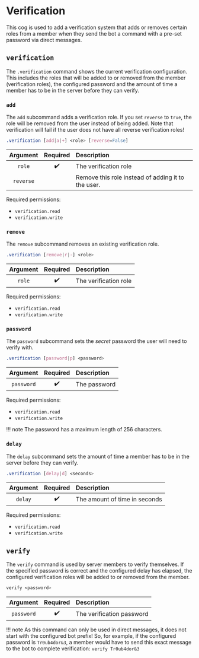 # Verification

This cog is used to add a verification system that adds or removes certain roles from a member when they send the bot a command with a pre-set password via direct messages.


## `verification`

The `.verification` command shows the current verification configuration. This includes the roles that will be added to or removed from the member (verification roles), the configured password and the amount of time a member has to be in the server before they can verify.


### `add`

The `add` subcommand adds a verification role. If you set `reverse` to `true`, the role will be removed from the user instead of being added. Note that verification will fail if the user does not have all reverse verification roles!

```css
.verification [add|a|+] <role> [reverse=False]
```

|Argument|Required|Description|
|:------:|:------:|:----------|
|`role`|:heavy_check_mark:|The verification role|
|`reverse`|       |Remove this role instead of adding it to the user.|

Required permissions:

- `verification.read`
- `verification.write`


### `remove`

The `remove` subcommand removes an existing verification role.

```css
.verification [remove|r|-] <role>
```

|Argument|Required|Description|
|:------:|:------:|:----------|
|`role`|:heavy_check_mark:|The verification role|

Required permissions:

- `verification.read`
- `verification.write`


### `password`

The `password` subcommand sets the *secret* password the user will need to verify with.

```css
.verification [password|p] <password>
```

|Argument|Required|Description|
|:------:|:------:|:----------|
|`password`|:heavy_check_mark:|The password|

Required permissions:

- `verification.read`
- `verification.write`

!!! note
    The password has a maximum length of 256 characters.


### `delay`

The `delay` subcommand sets the amount of time a member has to be in the server before they can verify.

```css
.verification [delay|d] <seconds>
```

|Argument|Required|Description|
|:------:|:------:|:----------|
|`delay`|:heavy_check_mark:|The amount of time in seconds|

Required permissions:

- `verification.read`
- `verification.write`


## `verify`

The `verify` command is used by server members to verify themselves. If the specified password is correct and the configured delay has elapsed, the configured verification roles will be added to or removed from the member.

```css
verify <password>
```

|Argument|Required|Description|
|:------:|:------:|:----------|
|`password`|:heavy_check_mark:|The verification password|

!!! note
    As this command can only be used in direct messages, it does not start with the configured bot prefix! So, for example, if the configured password is `Tr0ub4dor&3`, a member would have to send this exact message to the bot to complete verification:
    <!-- markdownlint-disable-next-line MD038 -->
    ```
    verify Tr0ub4dor&3
    ```
